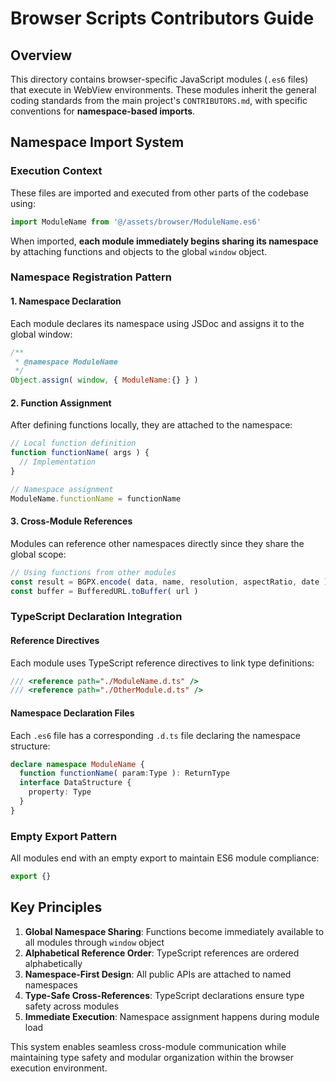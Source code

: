 # Browser Scripts Contributors Guide

## Overview

This directory contains browser-specific JavaScript modules (`.es6` files) that execute in WebView environments. These modules inherit the general coding standards from the main project's `CONTRIBUTORS.md`, with specific conventions for **namespace-based imports**.

## Namespace Import System

### **Execution Context**
These files are imported and executed from other parts of the codebase using:
```javascript
import ModuleName from '@/assets/browser/ModuleName.es6'
```

When imported, **each module immediately begins sharing its namespace** by attaching functions and objects to the global `window` object.

### **Namespace Registration Pattern**

#### **1. Namespace Declaration**
Each module declares its namespace using JSDoc and assigns it to the global window:
```javascript
/**
 * @namespace ModuleName
 */
Object.assign( window, { ModuleName:{} } )
```

#### **2. Function Assignment**
After defining functions locally, they are attached to the namespace:
```javascript
// Local function definition
function functionName( args ) {
  // Implementation
}

// Namespace assignment
ModuleName.functionName = functionName
```

#### **3. Cross-Module References**
Modules can reference other namespaces directly since they share the global scope:
```javascript
// Using functions from other modules
const result = BGPX.encode( data, name, resolution, aspectRatio, date )
const buffer = BufferedURL.toBuffer( url )
```

### **TypeScript Declaration Integration**

#### **Reference Directives**
Each module uses TypeScript reference directives to link type definitions:
```javascript
/// <reference path="./ModuleName.d.ts" />
/// <reference path="./OtherModule.d.ts" />
```

#### **Namespace Declaration Files**
Each `.es6` file has a corresponding `.d.ts` file declaring the namespace structure:
```typescript
declare namespace ModuleName {
  function functionName( param:Type ): ReturnType
  interface DataStructure {
    property: Type
  }
}
```

### **Empty Export Pattern**
All modules end with an empty export to maintain ES6 module compliance:
```javascript
export {}
```

## Key Principles

1. **Global Namespace Sharing**: Functions become immediately available to all modules through `window` object
2. **Alphabetical Reference Order**: TypeScript references are ordered alphabetically 
3. **Namespace-First Design**: All public APIs are attached to named namespaces
4. **Type-Safe Cross-References**: TypeScript declarations ensure type safety across modules
5. **Immediate Execution**: Namespace assignment happens during module load

This system enables seamless cross-module communication while maintaining type safety and modular organization within the browser execution environment.
